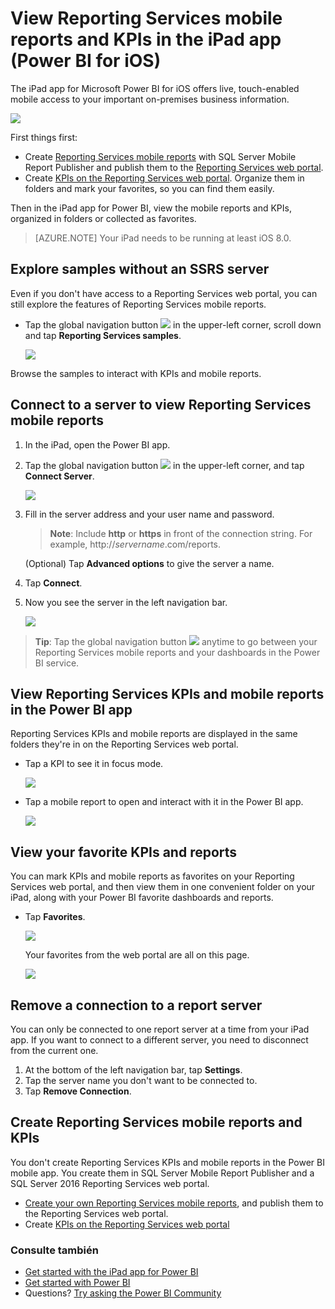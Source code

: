 <properties 
   pageTitle="View Reporting Services mobile reports and KPIs in the iPad app"
   description="The iPad app (Power BI for iOS) offers live, touch-enabled mobile access to your important on-premises business information."
   services="powerbi" 
   documentationCenter="" 
   authors="maggiesMSFT" 
   manager="erikre" 
   backup=""
   editor=""
   tags=""
   qualityFocus="no"
   qualityDate=""/>
 
<tags
   ms.service="powerbi"
   ms.devlang="NA"
   ms.topic="article"
   ms.tgt_pltfrm="NA"
   ms.workload="powerbi"
   ms.date="10/11/2016"
   ms.author="maggies"/>

# <a name="view-reporting-services-mobile-reports-and-kpis-in-the-ipad-app-(power-bi-for-ios)"></a>View Reporting Services mobile reports and KPIs in the iPad app (Power BI for iOS)  

The iPad app for Microsoft Power BI for iOS offers live, touch-enabled mobile access to your important on-premises business information. 

![](media/powerbi-mobile-ipad-kpis-mobile-reports/power-bi-ipad-ssrs-home.png)

First things first:

-  Create <bpt id="p1">[</bpt>Reporting Services mobile reports<ept id="p1">](https://msdn.microsoft.com/library/mt652547.aspx)</ept> with SQL Server Mobile Report Publisher and publish them to the <bpt id="p2">[</bpt>Reporting Services web portal<ept id="p2">](https://msdn.microsoft.com/library/mt637133.aspx)</ept>. 
-  Create <bpt id="p1">[</bpt>KPIs on the Reporting Services web portal<ept id="p1">](https://msdn.microsoft.com/library/mt683632.aspx)</ept>. Organize them in folders and mark your favorites, so you can find them easily. 

Then in the iPad app for Power BI, view the mobile reports and KPIs, organized in folders or collected as favorites. 

> [AZURE.NOTE]  Your iPad needs to be running at least iOS 8.0. 

## <a name="explore-samples-without-an-ssrs-server"></a>Explore samples without an SSRS server

Even if you don't have access to a Reporting Services web portal, you can still explore the features of Reporting Services mobile reports. 

-  Tap the global navigation button <ph id="ph1">![](media/powerbi-mobile-ipad-kpis-mobile-reports/power-bi-iphone-global-nav-button.png)</ph> in the upper-left corner, scroll down and tap <bpt id="p1">**</bpt>Reporting Services samples<ept id="p1">**</ept>.

    ![](media/powerbi-mobile-ipad-kpis-mobile-reports/power-bi-ipad-ssrs-samples.png)


Browse the samples to interact with KPIs and mobile reports.

## <a name="connect-to-a-server-to-view-reporting-services-mobile-reports"></a>Connect to a server to view Reporting Services mobile reports 

1.  In the iPad, open the Power BI app.
  
2.  Tap the global navigation button <ph id="ph1">![](media/powerbi-mobile-ipad-kpis-mobile-reports/power-bi-iphone-global-nav-button.png)</ph> in the upper-left corner, and tap <bpt id="p1">**</bpt>Connect Server<ept id="p1">**</ept>.

    ![](media/powerbi-mobile-ipad-kpis-mobile-reports/power-bi-ipad-ssrs-connect-server.png)

4. Fill in the server address and your user name and password.

    ><bpt id="p1">**</bpt>Note<ept id="p1">**</ept>: Include <bpt id="p2">**</bpt>http<ept id="p2">**</ept> or <bpt id="p3">**</bpt>https<ept id="p3">**</ept> in front of the connection string. For example, http://<bpt id="p1">*</bpt>servername<ept id="p1">*</ept>.com/reports.

    (Optional) Tap <bpt id="p1">**</bpt>Advanced options<ept id="p1">**</ept> to give the server a name.

5.  Tap <bpt id="p1">**</bpt>Connect<ept id="p1">**</ept>. 

6.  Now you see the server in the left navigation bar.

    ![](media/powerbi-mobile-ipad-kpis-mobile-reports/power-bi-ipad-ssrs-menu.png)

><bpt id="p1">**</bpt>Tip<ept id="p1">**</ept>: Tap the global navigation button <ph id="ph1">![](media/powerbi-mobile-ipad-kpis-mobile-reports/power-bi-iphone-global-nav-button.png)</ph> anytime to go between your Reporting Services mobile reports and your dashboards in the Power BI service. 

## <a name="view-reporting-services-kpis-and-mobile-reports-in-the-power-bi-app"></a>View Reporting Services KPIs and mobile reports in the Power BI app

Reporting Services KPIs and mobile reports are displayed in the same folders they're in on the Reporting Services web portal. 

- Tap a KPI to see it in focus mode.

    ![](media/powerbi-mobile-ipad-kpis-mobile-reports/PBI_iPad_SSMRP_Tile.png)

- Tap a mobile report to open and interact with it in the Power BI app.

    ![](media/powerbi-mobile-ipad-kpis-mobile-reports/PBI_iPad_SSMRP_MobRpt.png)

## <a name="view-your-favorite-kpis-and-reports"></a>View your favorite KPIs and reports

You can mark KPIs and mobile reports as favorites on your Reporting Services web portal, and then view them in one convenient folder on your iPad, along with your Power BI favorite dashboards and reports.

-  Tap <bpt id="p1">**</bpt>Favorites<ept id="p1">**</ept>.

    ![](media/powerbi-mobile-ipad-kpis-mobile-reports/power-bi-ipad-favorites-menu.png)
   
    Your favorites from the web portal are all on this page.

    ![](media/powerbi-mobile-ipad-kpis-mobile-reports/power-bi-ipad-favorites-page.png)

## <a name="remove-a-connection-to-a-report-server"></a>Remove a connection to a report server

You can only be connected to one report server at a time from your iPad app. If you want to connect to a different server, you need to disconnect from the current one.

1. At the bottom of the left navigation bar, tap <bpt id="p1">**</bpt>Settings<ept id="p1">**</ept>.
2. Tap the server name you don't want to be connected to.
3. Tap <bpt id="p1">**</bpt>Remove Connection<ept id="p1">**</ept>.


## <a name="create-reporting-services-mobile-reports-and-kpis"></a>Create Reporting Services mobile reports and KPIs

You don't create Reporting Services KPIs and mobile reports in the Power BI mobile app. You create them in SQL Server Mobile Report Publisher and a SQL Server 2016 Reporting Services web portal.

- <bpt id="p1">[</bpt>Create your own Reporting Services mobile reports<ept id="p1">](https://msdn.microsoft.com/library/mt652547.aspx)</ept>, and publish them to the Reporting Services web portal.
- Create <bpt id="p1">[</bpt>KPIs on the Reporting Services web portal<ept id="p1">](https://msdn.microsoft.com/library/mt683632.aspx)</ept>


### <a name="see-also"></a>Consulte también  
- <bpt id="p1">[</bpt>Get started with the iPad app for Power BI<ept id="p1">](powerbi-mobile-ipad-app-get-started.md)</ept>  
- <bpt id="p1">[</bpt>Get started with Power BI<ept id="p1">](powerbi-service-get-started.md)</ept>  
- Questions? <bpt id="p1">[</bpt>Try asking the Power BI Community<ept id="p1">](http://community.powerbi.com/)</ept>
